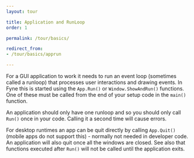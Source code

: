 ```yaml
---
layout: tour

title: Application and RunLoop
order: 1

permalink: /tour/basics/

redirect_from:
- /tour/basics/apprun

---
```


For a GUI application to work it needs to run an event loop
(sometimes called a runloop) that processes user interactions
and drawing events. In Fyne this is started using the `App.Run()`
or `Window.ShowAndRun()` functions. One of these must be called
from the end of your setup code in the `main()` function.

An application should only have one runloop and so you should only
call `Run()` once in your code. Calling it a second time will cause
errors.

For desktop runtimes an app can be quit directly by calling `App.Quit()`
(mobile apps do not support this) - normally not needed in developer code.
An application will also quit once all the windows are closed.
See also that functions executed after `Run()` will not be called
until the application exits.
